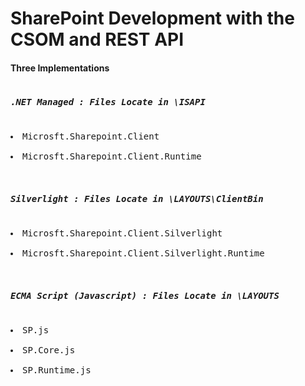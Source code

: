 # SharePoint Development with the CSOM and REST API

<h4>Three Implementations</h4>
<pre>
<h5>.NET Managed : Files Locate in <System Root>\ISAPI</h5>
<li>Microsft.Sharepoint.Client</li>
<li>Microsft.Sharepoint.Client.Runtime</li>

<h5>Silverlight : Files Locate in <System Root>\LAYOUTS\ClientBin</h5>
<li>Microsft.Sharepoint.Client.Silverlight</li>
<li>Microsft.Sharepoint.Client.Silverlight.Runtime</li>
  
<h5>ECMA Script (Javascript) : Files Locate in <System Root>\LAYOUTS</h5>
<li>SP.js</li>
<li>SP.Core.js</li>
<li>SP.Runtime.js</li>
</pre>



